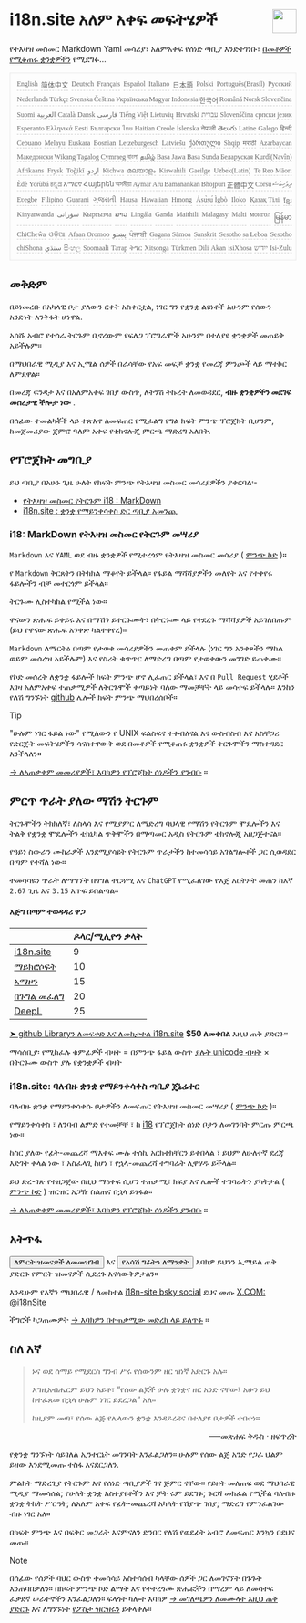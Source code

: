 <h1 style="display:flex;justify-content:space-between">i18n.site አለም አቀፍ መፍትሄዎች<img src="//p.3ti.site/logo.svg" style="user-select:none;margin-top:-1px;width:42px"></h1>

የትእዛዝ መስመር Markdown Yaml መሳሪያ፣ አለምአቀፍ የሰነድ ጣቢያ እንድትገነቡ፣ [በመቶዎች የሚቆጠሩ ቋንቋዎችን](/i18/LANG_CODE) የሚደግፉ...

<pre class="langli" style="display:flex;flex-wrap:wrap;background:transparent;border:1px solid #eee;font-size:12px;box-shadow:0 0 3px inset #eee;padding:12px 5px 4px 12px;justify-content:space-between;"><style>pre.langli i{font-weight:300;font-family:s;margin-right:2px;margin-bottom:8px;font-style:normal;color:#666;border-bottom:1px dashed #ccc;}</style><i>English</i><i>简体中文</i><i>Deutsch</i><i>Français</i><i>Español</i><i>Italiano</i><i>日本語</i><i>Polski</i><i>Português(Brasil)</i><i>Русский</i><i>Nederlands</i><i>Türkçe</i><i>Svenska</i><i>Čeština</i><i>Українська</i><i>Magyar</i><i>Indonesia</i><i>한국어</i><i>Română</i><i>Norsk</i><i>Slovenčina</i><i>Suomi</i><i>العربية</i><i>Català</i><i>Dansk</i><i>فارسی</i><i>Tiếng Việt</i><i>Lietuvių</i><i>Hrvatski</i><i>עברית</i><i>Slovenščina</i><i>српски језик</i><i>Esperanto</i><i>Ελληνικά</i><i>Eesti</i><i>Български</i><i>ไทย</i><i>Haitian Creole</i><i>Íslenska</i><i>नेपाली</i><i>తెలుగు</i><i>Latine</i><i>Galego</i><i>हिन्दी</i><i>Cebuano</i><i>Melayu</i><i>Euskara</i><i>Bosnian</i><i>Letzeburgesch</i><i>Latviešu</i><i>ქართული</i><i>Shqip</i><i>मराठी</i><i>Azərbaycan</i><i>Македонски</i><i>Wikang Tagalog</i><i>Cymraeg</i><i>বাংলা</i><i>தமிழ்</i><i>Basa Jawa</i><i>Basa Sunda</i><i>Беларуская</i><i>Kurdî(Navîn)</i><i>Afrikaans</i><i>Frysk</i><i>Toğikī</i><i>اردو</i><i>Kichwa</i><i>മലയാളം</i><i>Kiswahili</i><i>Gaeilge</i><i>Uzbek(Latin)</i><i>Te Reo Māori</i><i>Èdè Yorùbá</i><i>ಕನ್ನಡ</i><i>አማርኛ</i><i>Հայերեն</i><i>অসমীয়া</i><i>Aymar Aru</i><i>Bamanankan</i><i>Bhojpuri</i><i>正體中文</i><i>Corsu</i><i>ދިވެހިބަސް</i><i>Eʋegbe</i><i>Filipino</i><i>Guarani</i><i>ગુજરાતી</i><i>Hausa</i><i>Hawaiian</i><i>Hmong</i><i>Ásụ̀sụ́ Ìgbò</i><i>Iloko</i><i>Қазақ Тілі</i><i>ខ្មែរ</i><i>Kinyarwanda</i><i>سۆرانی</i><i>Кыргызча</i><i>ລາວ</i><i>Lingála</i><i>Ganda</i><i>Maithili</i><i>Malagasy</i><i>Malti</i><i>монгол</i><i>မြန်မာ</i><i>ChiCheŵa</i><i>ଓଡ଼ିଆ</i><i>Afaan Oromoo</i><i>پښتو</i><i>ਪੰਜਾਬੀ</i><i>Gagana Sāmoa</i><i>Sanskrit</i><i>Sesotho sa Leboa</i><i>Sesotho</i><i>chiShona</i><i>سنڌي</i><i>සිංහල</i><i>Soomaali</i><i>Татар</i><i>ትግር</i><i>Xitsonga</i><i>Türkmen Dili</i><i>Akan</i><i>isiXhosa</i><i>ייִדיש</i><i>Isi-Zulu</i></pre>

## መቅድም

በይነመረቡ በአካላዊ ቦታ ያለውን ርቀት አስቀርቷል, ነገር ግን የቋንቋ ልዩነቶች አሁንም የሰውን አንድነት እንቅፋት ሆነዋል.

አሳሹ አብሮ የተሰራ ትርጉም ቢኖረውም የፍለጋ ፕሮግራሞች አሁንም በተለያዩ ቋንቋዎች መጠይቅ አይችሉም።

በማህበራዊ ሚዲያ እና ኢሜል ሰዎች በራሳቸው የአፍ መፍቻ ቋንቋ የመረጃ ምንጮች ላይ ማተኮር ለምደዋል።

በመረጃ ፍንዳታ እና በአለምአቀፍ ገበያ ውስጥ, ለትንሽ ትኩረት ለመወዳደር, **ብዙ ቋንቋዎችን መደገፍ መሰረታዊ ችሎታ ነው** .

በሰፊው ተመልካቾች ላይ ተጽእኖ ለመፍጠር የሚፈልግ የግል ክፍት ምንጭ ፕሮጀክት ቢሆንም, ከመጀመሪያው ጀምሮ ዓለም አቀፍ የቴክኖሎጂ ምርጫ ማድረግ አለበት.

## <a rel=id href="#project" id="project"></a> የፕሮጀክት መግቢያ

ይህ ጣቢያ በአሁኑ ጊዜ ሁለት የክፍት ምንጭ የትእዛዝ መስመር መሳሪያዎችን ያቀርባል፡-

* [የትእዛዝ መስመር የትርጉም i18 : MarkDown](/i18/feature)
* [i18n.site : ቋንቋ የማይንቀሳቀስ ድር ጣቢያ አመንጪ](/i18n.site)

### <a rel=id href="#i18" id="i18"></a> i18: MarkDown የትእዛዝ መስመር የትርጉም መሣሪያ

`Markdown` እና `YAML` ወደ ብዙ ቋንቋዎች የሚተረጎም የትእዛዝ መስመር መሳሪያ ( [ምንጭ ኮድ](https://github.com/i18n-site/rust/tree/main/i18) )።

የ `Markdown` ቅርጸትን በትክክል ማቆየት ይችላል። የፋይል ማሻሻያዎችን መለየት እና የተቀየሩ ፋይሎችን ብቻ መተርጎም ይችላል።

ትርጉሙ ሊስተካከል የሚችል ነው።

ዋናውን ጽሑፍ ይቀይሩ እና በማሽን ይተርጉሙት፣ በትርጉሙ ላይ የተደረጉ ማሻሻያዎች አይገለበጡም (ይህ የዋናው ጽሑፍ አንቀጽ ካልተቀየረ)።

`Markdown` ለማርትዕ በጣም የታወቁ መሳሪያዎችን መጠቀም ይችላሉ (ነገር ግን አንቀጾችን ማከል ወይም መሰረዝ አይችሉም) እና የስሪት ቁጥጥር ለማድረግ በጣም የታወቀውን መንገድ ይጠቀሙ።

የኮድ መሰረት ለቋንቋ ፋይሎች ክፍት ምንጭ ሆኖ ሊፈጠር ይችላል፣ እና በ `Pull Request` ሂደቶች እገዛ አለምአቀፍ ተጠቃሚዎች ለትርጉሞች ቀጣይነት ባለው ማመቻቸት ላይ መሳተፍ ይችላሉ። እንከን የለሽ ግንኙነት [github](//github.com) ሌሎች ክፍት ምንጭ ማህበረሰቦች።

> [!TIP]
> "ሁሉም ነገር ፋይል ነው" የሚለውን የ UNIX ፍልስፍና ተቀብለናል እና ውስብስብ እና አስቸጋሪ የድርጅት መፍትሄዎችን ሳናስተዋውቅ ወደ በመቶዎች የሚቆጠሩ ቋንቋዎች ትርጉሞችን ማስተዳደር እንችላለን።

[→ ለአጠቃቀም መመሪያዎች፣ እባክዎን የፕሮጀክት ሰነዶችን ያንብቡ](/i18) ።

## ምርጥ ጥራት ያለው ማሽን ትርጉም

ትርጉሞችን ትክክለኛ፣ ለስላሳ እና የሚያምር ለማድረግ ባህላዊ የማሽን የትርጉም ሞዴሎችን እና ትልቅ የቋንቋ ሞዴሎችን ቴክኒካል ጥቅሞችን በማጣመር አዲስ የትርጉም ቴክኖሎጂ አዘጋጅተናል።

የዓይነ ስውራን ሙከራዎች እንደሚያሳዩት የትርጉም ጥራታችን ከተመሳሳይ አገልግሎቶች ጋር ሲወዳደር በጣም የተሻለ ነው።

ተመሳሳዩን ጥራት ለማግኘት በጎግል ተርጓሚ እና `ChatGPT` የሚፈለገው የእጅ አርትዖት መጠን ከእኛ `2.67` ጊዜ እና `3.15` እጥፍ ይበልጣል።

#### <a rel=id href="#price" id="price"></a> እጅግ በጣም ተወዳዳሪ ዋጋ

|                                                                                   | ዶላር/ሚሊዮን ቃላት |
| --------------------------------------------------------------------------------- | ------------- |
| [i18n.site](https://i18n.site)                                                    | 9             |
| [ማይክሮሶፍት](https://azure.microsoft.com/pricing/details/cognitive-services/translator) | 10            |
| [አማዞን](https://aws.amazon.com/translate/pricing)                                | 15            |
| [በጉግል መፈለግ](https://cloud.google.com/translate/pricing)                                | 20            |
| [DeepL](https://www.deepl.com/zh/pro#developer)                                  | 25            |

[➤ github Libraryን ለመፍቀድ እና ለመከታተል i18n.site](https://github.com/login/oauth/authorize?client_id=Ov23liuGAmK0plc9FgB3&amp;scope=user:email,user:follow,public_repo) **$50 ለመቀበል** እዚህ ጠቅ ያድርጉ።

ማሳሰቢያ፡ የሚከፈሉ ቁምፊዎች ብዛት = በምንጭ ፋይል ውስጥ [ያሉት unicode ብዛት](https://en.wikipedia.org/wiki/Unicode) × በትርጉሙ ውስጥ ያሉ የቋንቋዎች ብዛት

### i18n.site: ባለብዙ ቋንቋ የማይንቀሳቀስ ጣቢያ ጄኔሬተር

ባለብዙ ቋንቋ የማይንቀሳቀሱ ቦታዎችን ለመፍጠር የትእዛዝ መስመር መሣሪያ ( [ምንጭ ኮድ](https://github.com/i18n-site/rust/tree/main/i18n-site) )።

የማይንቀሳቀስ ፣ ለንባብ ልምድ የተመቻቸ ፣ ከ [i18](#i18) የፕሮጀክት ሰነድ ቦታን ለመገንባት ምርጡ ምርጫ ነው።

ከስር ያለው የፊት-መጨረሻ ማእቀፍ ሙሉ ተሰኪ አርክቴክቸርን ይቀበላል ፣ ይህም ለሁለተኛ ደረጃ እድገት ቀላል ነው ፣ አስፈላጊ ከሆነ ፣ የኋላ-መጨረሻ ተግባራት ሊዋሃዱ ይችላሉ።

ይህ ድረ-ገጽ የተዘጋጀው በዚህ ማዕቀፍ ሲሆን ተጠቃሚ፣ ክፍያ እና ሌሎች ተግባራትን ያካትታል ( [ምንጭ ኮድ](/i18n.site/c/src) ) ዝርዝር አጋዥ ስልጠና በኋላ ይፃፋል።

[→ ለአጠቃቀም መመሪያዎች፣ እባክዎን የፕሮጀክት ሰነዶችን ያንብቡ](/i18n.site) ።

## አትጥፋ

<button onclick="mailsub()">ለምርት ዝመናዎች ለመመዝገብ</button> እና <button onclick="webpush()">የአሳሽ ግፊትን ለማንቃት</button> እባክዎ ይህንን ኢሜይል ጠቅ ያድርጉ የምርት ዝመናዎች ሲደረጉ እናሳውቅዎታለን።

እንዲሁም የእኛን ማህበራዊ / ለመከተል [i18n-site.bsky.social](https://bsky.app/profile/i18n-site.bsky.social) ደህና መጡ [X.COM: @i18nSite](https://x.com/i18nSite)

ችግሮች ካጋጠሙዎት [→ እባክዎን በተጠቃሚው መድረክ ላይ ይለጥፉ](https://groups.google.com/u/1/g/i18n) ።

## ስለ እኛ

> ኑና ወደ ሰማይ የሚደርስ ግንብ ሥሩ የሰውንም ዘር ዝነኛ አድርጉ አሉ።
>
> እግዚአብሔርም ይህን አይቶ፣ “የሰው ልጆች ሁሉ ቋንቋና ዘር አንድ ናቸው፤ አሁን ይህ ከተፈጸመ በኋላ ሁሉም ነገር ይደረጋል” አለ።
>
> ከዚያም መጣ፣ የሰው ልጅ የሌላውን ቋንቋ እንዳይረዳና በተለያዩ ቦታዎች ተበተነ።

<p style="text-align:right">──መጽሐፍ ቅዱስ · ዘፍጥረት</p>

የቋንቋ ግንኙነት ሳይገለል ኢንተርኔት መገንባት እንፈልጋለን።
ሁሉም የሰው ልጅ አንድ የጋራ ህልም ይዘው እንደሚመጡ ተስፋ እናደርጋለን.

ምልክት ማድረጊያ የትርጉም እና የሰነድ ጣቢያዎች ገና ጅምር ናቸው።
የይዘት መለጠፍ ወደ ማህበራዊ ሚዲያ ማመሳሰል;
የሁለት ቋንቋ አስተያየቶችን እና ቻት ሩም ይደግፉ;
ጉርሻ መክፈል የሚችል ባለብዙ ቋንቋ ትኬት ሥርዓት;
ለአለም አቀፍ የፊት-መጨረሻ አካላት የሽያጭ ገበያ;
ማድረግ የምንፈልገው ብዙ ነገር አለ።

በክፍት ምንጭ እና በፍቅር መጋራት እናምናለን
ድንበር የለሽ የወደፊት አብሮ ለመፍጠር እንኳን በደህና መጡ።

> [!NOTE]
> በሰፊው የሰዎች ባህር ውስጥ ተመሳሳይ አስተሳሰብ ካላቸው ሰዎች ጋር ለመገናኘት በጉጉት እንጠባበቃለን።
> በክፍት ምንጭ ኮድ ልማት እና የተተረጎሙ ጽሑፎችን በማረም ላይ ለመሳተፍ ፈቃደኛ ሠራተኞችን እንፈልጋለን።
> ፍላጎት ካሎት እባክዎ [→ መገለጫዎን ለመሙላት እዚህ ጠቅ ያድርጉ](https://ggl.link/i18n) እና ለግንኙነት [የፖስታ ዝርዝሩን](https://groups.google.com/u/2/g/i18n-site) ይቀላቀሉ።